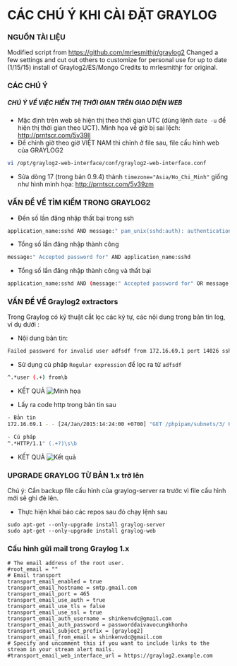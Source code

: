 # CÁC CHÚ Ý KHI CÀI ĐẶT GRAYLOG 

### NGUỒN TÀI LIỆU
Modified script from https://github.com/mrlesmithjr/graylog2
Changed a few settings and cut out others to customize for personal use for up to date (1/15/15) install of Graylog2/ES/Mongo
Credits to mrlesmithjr for original.

### CÁC CHÚ Ý
##### CHÚ Ý VỀ VIỆC HIỂN THỊ THỜI GIAN TRÊN GIAO DIỆN WEB 
* Mặc định trên web sẽ hiện thị theo thời gian UTC (dùng lệnh `date -u` để hiện thị thời gian theo UCT). Minh họa về giờ bị sai lệch: http://prntscr.com/5v39ll
* Để chỉnh giờ theo giờ VIỆT NAM thì chỉnh ở file sau, file cấu hình web của GRAYLOG2
```sh
vi /opt/graylog2-web-interface/conf/graylog2-web-interface.conf
```

* Sửa dòng 17 (trong bản 0.9.4) thành `timezone="Asia/Ho_Chi_Minh"` giống như hình minh họa: http://prntscr.com/5v39zm

### VẤN ĐỀ VỀ TÌM KIẾM TRONG GRAYLOG2

- Đến số lần đăng nhập thất bại trong ssh
```sh
application_name:sshd AND message:" pam_unix(sshd:auth): authentication failure "
```

- Tổng số lần đăng nhập thành công
```sh
message:" Accepted password for" AND application_name:sshd
```

- Tổng số lần đăng nhập thành công và thất bại
```sh
application_name:sshd AND (message:" Accepted password for" OR message:" pam_unix(sshd:auth): authentication failure ")
```

### VẤN ĐỀ VỀ Graylog2 extractors

Trong Graylog có kỹ thuật cắt lọc các ký tự, các nội dung trong bản tin log, ví dụ dưới :

* Nội dung bản tin: 
```sh 
Failed password for invalid user adfsdf from 172.16.69.1 port 14026 ssh2
```
* Sử dụng cú pháp `Regular expression` để lọc ra từ `adfsdf`
```sh
^.*user (.+) from\b
```

- KẾT QUẢ
![Minh họa](http://i.imgur.com/xcXWOi0.png)

* Lấy ra code http trong bản tin sau
```sh
- Bản tin
172.16.69.1 - - [24/Jan/2015:14:24:00 +0700] "GET /phpipam/subnets/3/ HTTP/1.1" 200 5832 "http://172.16.69.22/phpipam/" "Mozilla/5.0 (Windows NT 6.1; WOW64) AppleWebKit/537.36 (KHTML, like Gecko) coc_coc_browser/45.0 Chrome/39.0.2171.103 Safari/537.36"

- Cú pháp
^.*HTTP/1.1" (.+?)\s\b
```

- KẾT QUẢ
![Kết quả](http://i.imgur.com/m3yK91F.png)


### UPGRADE GRAYLOG TỪ BẢN 1.x trở lên
Chú ý:  Cần backup file cấu hình của graylog-server ra trước vì file cấu hình mới sẽ ghi đè lên.

- Thực hiện khai báo các repos sau đó chạy lệnh sau
```
sudo apt-get --only-upgrade install graylog-server
sudo apt-get --only-upgrade install graylog-web
```


### Cấu hình gửi mail trong Graylog 1.x

```
# The email address of the root user.
#root_email = ""
# Email transport
transport_email_enabled = true
transport_email_hostname = smtp.gmail.com
transport_email_port = 465
transport_email_use_auth = true
transport_email_use_tls = false
transport_email_use_ssl = true
transport_email_auth_username = shinkenvdc@gmail.com
transport_email_auth_password = passworddaivavocungkhonho
transport_email_subject_prefix = [graylog2]
transport_email_from_email = shinkenvdc@gmail.com
# Specify and uncomment this if you want to include links to the stream in your stream alert mails.
#transport_email_web_interface_url = https://graylog2.example.com
```
